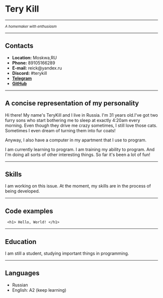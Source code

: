 <!DOCTYPE html>
<html lang="en">
<head>
    <meta charset="UTF-8">
    <meta name="viewport" content="width=device-width, initial-scale=1.0">
    <title>Document Cv TeryKill</title>
</head>
<body>
<h1> Tery Kill </h1>
<hr/>
<p><small><em>A homemaker with enthusiasm</em></small></p>
<hr/>
<h2>Contacts</h2>
<ul>
    <li><b>Location:</b> Moskwa,RU</li>
    <li><b>Phone:</b>  89105166289</li>
    <li><b>E-mail:</b> reick@yandex.ru</li>
    <li><b>Discord:</b>  #terykill</li>
    <li><a href="https://t.me/T1t11tt/" target="_blank"><b>Telegram</b></a></li>
    <li><a href="https://github.com/TeryKill/" target="_blank"><b>GitHub</b></a></li>
</ul>
<hr/>
<h2>A concise representation of my personality</h2>
<p class="left"> Hi there! My name's TeryKill and I live in Russia. I'm 31 years old.I've got two furry sons who start bothering me to sleep at exactly 4:20am every morning. Even though they drive me crazy sometimes, I still love those cats. Sometimes I even dream of turning them into fur coats! </p>
<p class="left"> Anyway, I also have a computer in my apartment that I use to program.</p>
<p class="left"> I am currently learning to program. I am training my ability to program. And I'm doing all sorts of other interesting things. So far it's been a lot of fun!</p>
<hr/>
<h2>Skills</h2>
<p> I am working on this issue. At the moment, my skills are in the process of being developed.</p>
<hr/>
<h2>Code examples</h2>
<code> &lt;<span>h1</span>&gt; Hello, World! &lt;<span>/h1<span>&gt; </code>
<hr/>
<h2>Education</h2>
<p>I am still a student, studying important things in programming.</p>
<hr/>
<h2>Languages</h2>
<ul>
    <li>Russian</li>
    <li>English: A2 (keep learning)</li>
    </ul>
</body>
</html>